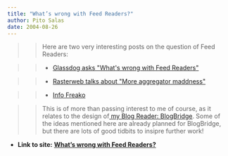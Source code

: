 ```yaml
---
title: "What’s wrong with Feed Readers?"
author: Pito Salas
date: 2004-08-26
---
```



>>

>> Here are two very interesting posts on the question of Feed Readers:

>>

>>   * [Glassdog asks "What's wrong with Feed
Readers"](<http://www.glassdog.com/archives/2004/08/25/whats_wrong_with_feed_readers.html>)

>>   * [Rasterweb talks about "More aggregator
maddness"](<http://rasterweb.net/raster/200407.html#07162004073000>)

>>   * [Info
Freako](<http://www.decafbad.com/blog/2004/06/14/info_freako_or_whos_already_past_arguing_about_syndication_formats>)

>>

>> This is of more than passing interest to me of course, as it relates to the
design of[ my Blog Reader: BlogBridge](<http://www.blogbridge.com>). Some of
the ideas mentioned here are already planned for BlogBridge, but there are
lots of good tidbits to insipre further work!


* **Link to site:** **[What’s wrong with Feed Readers?](None)**
